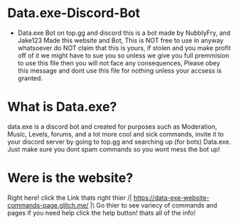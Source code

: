 # Data.exe-Discord-Bot
- Data.exe Bot on top.gg and discord this is a bot made by NubblyFry, and Jake123 
Made this website and Bot, This is NOT free to use in anyway whatsoever do NOT
claim that this is yours, if stolen and you make profit off of it we might have
to sue you so unless we give you full premmision to use this file then you will
not face any consequences, Please obey this message and dont use this file for 
nothing unless your accsess is granted.

# What is Data.exe?
data.exe is a discord bot and created for purposes such as Moderation, Music, 
Levels, forums, and a lot more cool and sick commands, invite it to your discord
server by going to top.gg and searching up (for bots) Data.exe. Just make sure 
you dont spam commands so you wont mess the bot up! 

# Were is the website?
Right here! click the Link thats right thier /| https://data-exe-website-commands-page.glitch.me/ |\\
Go thier to see variecy of commands and pages if you need help click the help button! thats all of 
the info!
